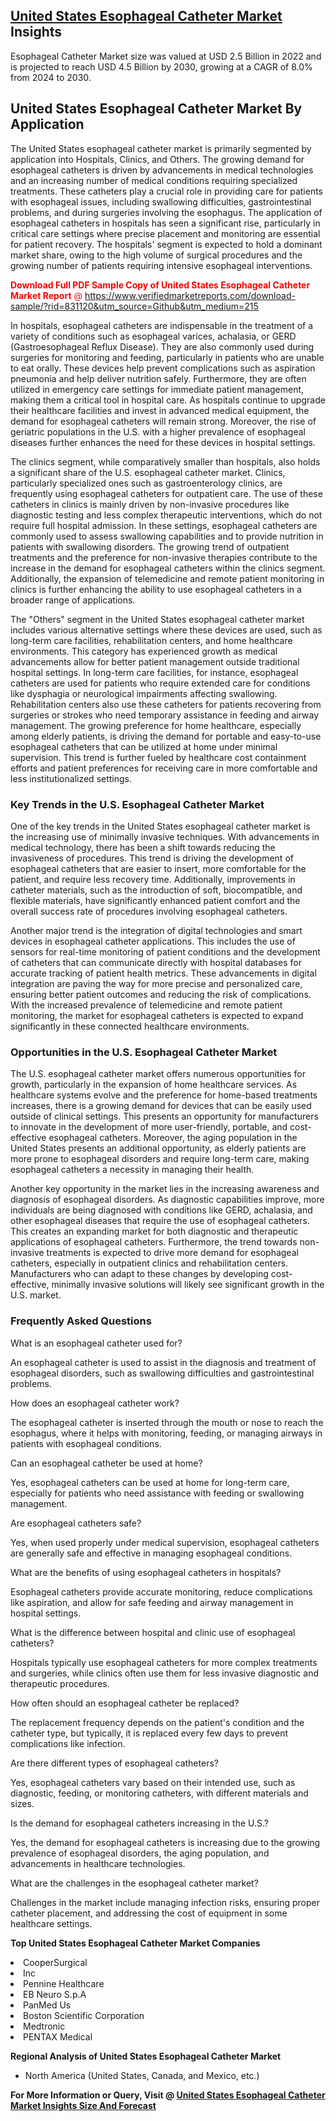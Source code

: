 <h2><a href="https://www.verifiedmarketreports.com/download-sample/?rid=831120&amp;utm_source=Github&amp;utm_medium=215" target="_blank">United States Esophageal Catheter Market</a> Insights</h2><p>Esophageal Catheter Market size was valued at USD 2.5 Billion in 2022 and is projected to reach USD 4.5 Billion by 2030, growing at a CAGR of 8.0% from 2024 to 2030.</p><p><h2>United States Esophageal Catheter Market By Application</h2> <p>The United States esophageal catheter market is primarily segmented by application into Hospitals, Clinics, and Others. The growing demand for esophageal catheters is driven by advancements in medical technologies and an increasing number of medical conditions requiring specialized treatments. These catheters play a crucial role in providing care for patients with esophageal issues, including swallowing difficulties, gastrointestinal problems, and during surgeries involving the esophagus. The application of esophageal catheters in hospitals has seen a significant rise, particularly in critical care settings where precise placement and monitoring are essential for patient recovery. The hospitals' segment is expected to hold a dominant market share, owing to the high volume of surgical procedures and the growing number of patients requiring intensive esophageal interventions. <p><span class=""><span style="color: #ff0000;"><strong>Download Full PDF Sample Copy of United States Esophageal Catheter Market Report</strong> @ </span><a href="https://www.verifiedmarketreports.com/download-sample/?rid=831120&amp;utm_source=Github&amp;utm_medium=215" target="_blank">https://www.verifiedmarketreports.com/download-sample/?rid=831120&amp;utm_source=Github&amp;utm_medium=215</a></span></p></p> <p>In hospitals, esophageal catheters are indispensable in the treatment of a variety of conditions such as esophageal varices, achalasia, or GERD (Gastroesophageal Reflux Disease). They are also commonly used during surgeries for monitoring and feeding, particularly in patients who are unable to eat orally. These devices help prevent complications such as aspiration pneumonia and help deliver nutrition safely. Furthermore, they are often utilized in emergency care settings for immediate patient management, making them a critical tool in hospital care. As hospitals continue to upgrade their healthcare facilities and invest in advanced medical equipment, the demand for esophageal catheters will remain strong. Moreover, the rise of geriatric populations in the U.S. with a higher prevalence of esophageal diseases further enhances the need for these devices in hospital settings. <p>The clinics segment, while comparatively smaller than hospitals, also holds a significant share of the U.S. esophageal catheter market. Clinics, particularly specialized ones such as gastroenterology clinics, are frequently using esophageal catheters for outpatient care. The use of these catheters in clinics is mainly driven by non-invasive procedures like diagnostic testing and less complex therapeutic interventions, which do not require full hospital admission. In these settings, esophageal catheters are commonly used to assess swallowing capabilities and to provide nutrition in patients with swallowing disorders. The growing trend of outpatient treatments and the preference for non-invasive therapies contribute to the increase in the demand for esophageal catheters within the clinics segment. Additionally, the expansion of telemedicine and remote patient monitoring in clinics is further enhancing the ability to use esophageal catheters in a broader range of applications. <p>The "Others" segment in the United States esophageal catheter market includes various alternative settings where these devices are used, such as long-term care facilities, rehabilitation centers, and home healthcare environments. This category has experienced growth as medical advancements allow for better patient management outside traditional hospital settings. In long-term care facilities, for instance, esophageal catheters are used for patients who require extended care for conditions like dysphagia or neurological impairments affecting swallowing. Rehabilitation centers also use these catheters for patients recovering from surgeries or strokes who need temporary assistance in feeding and airway management. The growing preference for home healthcare, especially among elderly patients, is driving the demand for portable and easy-to-use esophageal catheters that can be utilized at home under minimal supervision. This trend is further fueled by healthcare cost containment efforts and patient preferences for receiving care in more comfortable and less institutionalized settings. <h3>Key Trends in the U.S. Esophageal Catheter Market</h3> <p>One of the key trends in the United States esophageal catheter market is the increasing use of minimally invasive techniques. With advancements in medical technology, there has been a shift towards reducing the invasiveness of procedures. This trend is driving the development of esophageal catheters that are easier to insert, more comfortable for the patient, and require less recovery time. Additionally, improvements in catheter materials, such as the introduction of soft, biocompatible, and flexible materials, have significantly enhanced patient comfort and the overall success rate of procedures involving esophageal catheters.</p> <p>Another major trend is the integration of digital technologies and smart devices in esophageal catheter applications. This includes the use of sensors for real-time monitoring of patient conditions and the development of catheters that can communicate directly with hospital databases for accurate tracking of patient health metrics. These advancements in digital integration are paving the way for more precise and personalized care, ensuring better patient outcomes and reducing the risk of complications. With the increased prevalence of telemedicine and remote patient monitoring, the market for esophageal catheters is expected to expand significantly in these connected healthcare environments.</p> <h3>Opportunities in the U.S. Esophageal Catheter Market</h3> <p>The U.S. esophageal catheter market offers numerous opportunities for growth, particularly in the expansion of home healthcare services. As healthcare systems evolve and the preference for home-based treatments increases, there is a growing demand for devices that can be easily used outside of clinical settings. This presents an opportunity for manufacturers to innovate in the development of more user-friendly, portable, and cost-effective esophageal catheters. Moreover, the aging population in the United States presents an additional opportunity, as elderly patients are more prone to esophageal disorders and require long-term care, making esophageal catheters a necessity in managing their health.</p> <p>Another key opportunity in the market lies in the increasing awareness and diagnosis of esophageal disorders. As diagnostic capabilities improve, more individuals are being diagnosed with conditions like GERD, achalasia, and other esophageal diseases that require the use of esophageal catheters. This creates an expanding market for both diagnostic and therapeutic applications of esophageal catheters. Furthermore, the trend towards non-invasive treatments is expected to drive more demand for esophageal catheters, especially in outpatient clinics and rehabilitation centers. Manufacturers who can adapt to these changes by developing cost-effective, minimally invasive solutions will likely see significant growth in the U.S. market.</p> <h3>Frequently Asked Questions</h3> <p>What is an esophageal catheter used for?</p> <p>An esophageal catheter is used to assist in the diagnosis and treatment of esophageal disorders, such as swallowing difficulties and gastrointestinal problems.</p> <p>How does an esophageal catheter work?</p> <p>The esophageal catheter is inserted through the mouth or nose to reach the esophagus, where it helps with monitoring, feeding, or managing airways in patients with esophageal conditions.</p> <p>Can an esophageal catheter be used at home?</p> <p>Yes, esophageal catheters can be used at home for long-term care, especially for patients who need assistance with feeding or swallowing management.</p> <p>Are esophageal catheters safe?</p> <p>Yes, when used properly under medical supervision, esophageal catheters are generally safe and effective in managing esophageal conditions.</p> <p>What are the benefits of using esophageal catheters in hospitals?</p> <p>Esophageal catheters provide accurate monitoring, reduce complications like aspiration, and allow for safe feeding and airway management in hospital settings.</p> <p>What is the difference between hospital and clinic use of esophageal catheters?</p> <p>Hospitals typically use esophageal catheters for more complex treatments and surgeries, while clinics often use them for less invasive diagnostic and therapeutic procedures.</p> <p>How often should an esophageal catheter be replaced?</p> <p>The replacement frequency depends on the patient's condition and the catheter type, but typically, it is replaced every few days to prevent complications like infection.</p> <p>Are there different types of esophageal catheters?</p> <p>Yes, esophageal catheters vary based on their intended use, such as diagnostic, feeding, or monitoring catheters, with different materials and sizes.</p> <p>Is the demand for esophageal catheters increasing in the U.S.?</p> <p>Yes, the demand for esophageal catheters is increasing due to the growing prevalence of esophageal disorders, the aging population, and advancements in healthcare technologies.</p> <p>What are the challenges in the esophageal catheter market?</p> <p>Challenges in the market include managing infection risks, ensuring proper catheter placement, and addressing the cost of equipment in some healthcare settings.</p> </p><p><strong>Top United States Esophageal Catheter Market Companies</strong></p><div data-test-id=""><p><li>CooperSurgical</li><li> Inc</li><li> Pennine Healthcare</li><li> EB Neuro S.p.A</li><li> PanMed Us</li><li> Boston Scientific Corporation</li><li> Medtronic</li><li> PENTAX Medical</li></p><div><strong>Regional Analysis of&nbsp;United States Esophageal Catheter Market</strong></div><ul><li dir="ltr"><p dir="ltr">North America&nbsp;(United States, Canada, and Mexico, etc.)</p></li></ul><p><strong>For More Information or Query, Visit @&nbsp;</strong><strong><a href="https://www.verifiedmarketreports.com/product/esophageal-catheter-market/?utm_source=Github&amp;utm_medium=215" target="_blank">United States Esophageal Catheter Market Insights Size And Forecast</a></strong></p></div>

